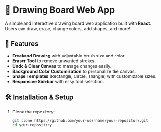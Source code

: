 # 🎨 Drawing Board Web App

A simple and interactive drawing board web application built with **React**. Users can draw, erase, change colors, add shapes, and more!

## 🚀 Features
- **Freehand Drawing** with adjustable brush size and color.
- **Eraser Tool** to remove unwanted strokes.
- **Undo & Clear Canvas** to manage changes easily.
- **Background Color Customization** to personalize the canvas.
- **Shape Templates** (Rectangle, Circle, Triangle) with customizable sizes.
- **Responsive Sidebar** with easy tool selection.

## 🛠️ Installation & Setup
1. Clone the repository:
   ```sh
   git clone https://github.com/your-username/your-repository.git
   cd your-repository
